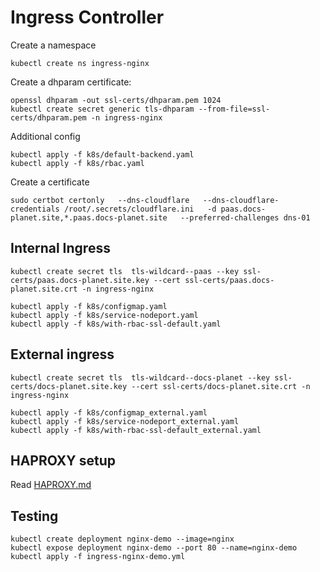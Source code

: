 # Ingress Controller

Create a namespace
```shell
kubectl create ns ingress-nginx
```

Create a dhparam certificate:
```shell
openssl dhparam -out ssl-certs/dhparam.pem 1024
kubectl create secret generic tls-dhparam --from-file=ssl-certs/dhparam.pem -n ingress-nginx
```

Additional config
```shell
kubectl apply -f k8s/default-backend.yaml
kubectl apply -f k8s/rbac.yaml
```

Create a certificate

```
sudo certbot certonly   --dns-cloudflare   --dns-cloudflare-credentials /root/.secrets/cloudflare.ini   -d paas.docs-planet.site,*.paas.docs-planet.site   --preferred-challenges dns-01
```

## Internal Ingress

```shell
kubectl create secret tls  tls-wildcard--paas --key ssl-certs/paas.docs-planet.site.key --cert ssl-certs/paas.docs-planet.site.crt -n ingress-nginx
```

```shell
kubectl apply -f k8s/configmap.yaml
kubectl apply -f k8s/service-nodeport.yaml
kubectl apply -f k8s/with-rbac-ssl-default.yaml
```

## External ingress


```shell
kubectl create secret tls  tls-wildcard--docs-planet --key ssl-certs/docs-planet.site.key --cert ssl-certs/docs-planet.site.crt -n ingress-nginx
```

```shell
kubectl apply -f k8s/configmap_external.yaml
kubectl apply -f k8s/service-nodeport_external.yaml
kubectl apply -f k8s/with-rbac-ssl-default_external.yaml
```

## HAPROXY setup

Read [HAPROXY.md](./HAPROXY.md)

## Testing

```
kubectl create deployment nginx-demo --image=nginx
kubectl expose deployment nginx-demo --port 80 --name=nginx-demo
kubectl apply -f ingress-nginx-demo.yml
```
